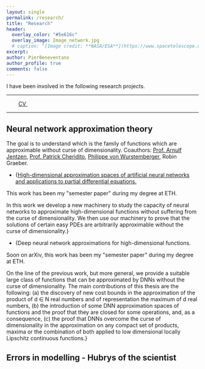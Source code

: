 ```yaml
---
layout: single
permalink: /research/
title: "Research"
header:
  overlay_color: "#5e616c"
  overlay_image: Image_network.jpg
  # caption: "[Image credit: **NASA/ESA**](https://www.spacetelescope.org/images/heic0515a/)"
excerpt: 
author: PierBeneventano
author_profile: true
comments: false
---
```


I have been involved in the following research projects. 




<hr>

<div class="col-lg-4 text-center">
  <a href="https://www.linkedin.com/in/pierbeneventano/"><span class="social-icon fa fa-linkedin"></span></a> &nbsp;  &nbsp;   <a href="https://join.skype.com/invite/kobWyHxDkzse"><span  class="social-icon fa fa-skype"></span></a> &nbsp;  &nbsp;  <a href="https://pierbeneventano.github.io/CV/CV_Beneventano.pdf" class="links"> CV </a> &nbsp;  &nbsp; <a href="https://scholar.google.com/citations?user=spL439oAAAAJ&hl=en"><span class="ai ai-fw ai-google-scholar-square"></span></a> &nbsp;  &nbsp; <a href="mailto:pierb@princeton.edu"><span class="social-icon fa fa-envelope"></span></a>
</div>

<hr>

## Neural network approximation theory
The goal is to understand which is the family of functions which are approximable without curse of dimensionality.
Coauthors: <a href="https://scholar.google.de/citations?user=fymm-XQAAAAJ&hl=en" class="links">Prof. Arnulf Jentzen</a>, <a href="https://people.math.ethz.ch/~patrickc/" class="links">Prof. Patrick Cheridito</a>, <a href="https://scholar.google.com/citations?user=Dc8yKjUAAAAJ&hl=en" class="links">Philippe von Wurstemberger</a>, Robin Graeber.
- {<a href="https://arxiv.org/abs/2012.04326" class="links">High-dimensional approximation spaces of artificial neural networks and applications to partial differential equations.</a>

This work has been my "semester paper" during my degree at ETH.

In this work we develop a new machinery to study the capacity of neural networks to approximate high-dimensional functions without suffering from the curse of dimensionality.
We then use our machinery to prove that the solutions of certain easy PDEs are arbitrarily approximable without the curse of dimensionality.}

- {Deep neural network approximations for high-dimensional functions.

Soon on arXiv, this work has been my "semester paper" during my degree at ETH.

On the line of the previous work, but more general, we provide a suitable large class of functions that can be approximated by DNNs without the curse of dimensionality. The main contributions of this thesis are the following: (a) the
discovery of new cost bounds in the approximation of the product of d ∈ N
real numbers and of representation the maximum of d real numbers, (b) the
introduction of some DNN approximation spaces of functions and the proof
that they are closed for some operations, and, as a consequence, (c) the proof
that DNNs overcome the curse of dimensionality in the approximation on
any compact set of products, maxima or the combination of both applied to
low dimensional locally Lipschitz continuous functions.}

## Errors in modelling - Hubrys of the scientist
